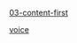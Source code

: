 
[03-content-first](https://matej-knize.github.io/english-for-designers/03-content-first/)


[voice](https://matej-knize.github.io/english-for-designers/blob/main/voice/)
